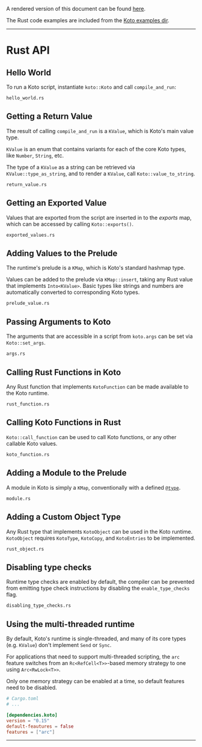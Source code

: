 A rendered version of this document can be found
[here](https://koto.dev/docs/next/api).

The Rust code examples are included from the
[Koto examples dir](../../koto/examples).

---

# Rust API

## Hello World

To run a Koto script, instantiate `koto::Koto` and call `compile_and_run`:

```rust_include
hello_world.rs
```

## Getting a Return Value

The result of calling `compile_and_run` is a `KValue`, which is Koto's main
value type.

`KValue` is an enum that contains variants for each of the core Koto types,
like `Number`, `String`, etc.

The type of a `KValue` as a string can be retrieved via `KValue::type_as_string`,
and to render a `KValue`, call `Koto::value_to_string`.

```rust_include
return_value.rs
```

## Getting an Exported Value

Values that are exported from the script are inserted in to the _exports_ map,
which can be accessed by calling `Koto::exports()`.

```rust_include
exported_values.rs
```

## Adding Values to the Prelude

The runtime's prelude is a `KMap`, which is Koto's standard hashmap type.

Values can be added to the prelude via `KMap::insert`, taking any Rust value
that implements `Into<KValue>`. Basic types like strings and numbers are
automatically converted to corresponding Koto types.

```rust_include
prelude_value.rs
```

## Passing Arguments to Koto

The arguments that are accessible in a script from `koto.args` can be set via
`Koto::set_args`.

```rust_include
args.rs
```

## Calling Rust Functions in Koto

Any Rust function that implements `KotoFunction` can be made available to the
Koto runtime.

```rust_include
rust_function.rs
```

## Calling Koto Functions in Rust

`Koto::call_function` can be used to call Koto functions, or any other callable
Koto values.



```rust_include
koto_function.rs
```

## Adding a Module to the Prelude

A module in Koto is simply a `KMap`, conventionally with a defined
[`@type`][type].

```rust_include
module.rs
```

## Adding a Custom Object Type

Any Rust type that implements `KotoObject` can be used in the Koto runtime.
`KotoObject` requires `KotoType`, `KotoCopy`, and `KotoEntries` to be
implemented.

```rust_include
rust_object.rs
```

## Disabling type checks

Runtime type checks are enabled by default, the compiler can be prevented from
emitting type check instructions by disabling the `enable_type_checks` flag.

```rust_include
disabling_type_checks.rs
```

## Using the multi-threaded runtime

By default, Koto's runtime is single-threaded, and many of its core types (e.g. `KValue`) don't
implement `Send` or `Sync`.

For applications that need to support multi-threaded scripting, the `arc` feature switches from an
`Rc<RefCell<T>>`-based memory strategy to one using `Arc<RwLock<T>>`.

Only one memory strategy can be enabled at a time, so default features need to be disabled.

```toml
# Cargo.toml
# ...

[dependencies.koto]
version = "0.15"
default-feautures = false
features = ["arc"]
```

---

[type]: ./language_guide.md#type


